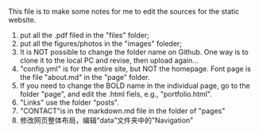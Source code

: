 This file is to make some notes for me to edit the sources for the static website.

1. put all the .pdf filed in the "files" folder;
2. put all the figures/photos in the "images" foleder;
3. It is NOT possible to change the folder name on Github. One way is to clone it to the local PC and revise, then upload again...
4. "config.yml" is for the entire site, but NOT the homepage. Font page is the file "about.md" in the "page" folder.
5. If you need to change the BOLD name in the individual page, go to the folder "page", and edit the .html fiels, e.g., "portfolio.html".
6. "Links" use the folder "posts".
7. "CONTACT"is in the markdown.md file in the folder of "pages"
8. 修改网页整体布局，编辑“data”文件夹中的"Navigation"
